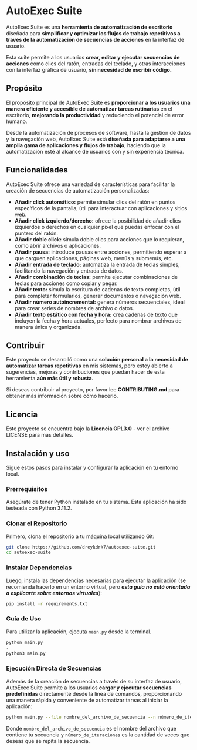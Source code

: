 #  AutoExec Suite

AutoExec Suite es una **herramienta de automatización de escritorio** diseñada para **simplificar y optimizar los flujos de trabajo repetitivos a través de la automatización de secuencias de acciones** en la interfaz de usuario.

Esta suite permite a los usuarios **crear, editar y ejecutar secuencias de acciones** como clics del ratón, entradas del teclado, y otras interacciones con la interfaz gráfica de usuario, **sin necesidad de escribir código.**

## Propósito

El propósito principal de AutoExec Suite es **proporcionar a los usuarios una manera eficiente y accesible de automatizar tareas rutinarias** en el escritorio, **mejorando la productividad** y reduciendo el potencial de error humano.

Desde la automatización de procesos de software, hasta la gestión de datos y la navegación web, AutoExec Suite está **diseñada para adaptarse a una amplia gama de aplicaciones y flujos de trabajo**, haciendo que la automatización esté al alcance de usuarios con y sin experiencia técnica.

## Funcionalidades

AutoExec Suite ofrece una variedad de características para facilitar la creación de secuencias de automatización personalizadas:


- **Añadir click automático:** permite simular clics del ratón en puntos específicos de la pantalla, útil para interactuar con aplicaciones y sitios web.
- **Añadir click izquierdo/derecho:** ofrece la posibilidad de añadir clics izquierdos o derechos en cualquier pixel que puedas enfocar con el puntero del ratón.
- **Añadir doble click:** simula doble clics para acciones que lo requieran, como abrir archivos o aplicaciones.
- **Añadir pausa:** introduce pausas entre acciones, permitiendo esperar a que carguen aplicaciones, páginas web, menús y submenús, etc.
- **Añadir entrada de teclado:** automatiza la entrada de teclas simples, facilitando la navegación y entrada de datos.
- **Añadir combinación de teclas:** permite ejecutar combinaciones de teclas para acciones como copiar y pegar.
- **Añadir texto:** simula la escritura de cadenas de texto completas, útil para completar formularios, generar documentos o navegación web.
- **Añadir número autoincremental:** genera números secuenciales, ideal para crear series de nombres de archivo o datos.
- **Añadir texto estático con fecha y hora:** crea cadenas de texto que incluyen la fecha y hora actuales, perfecto para nombrar archivos de manera única y organizada.

## Contribuir

Este proyecto se desarrolló como una **solución personal a la necesidad de automatizar tareas repetitivas** en mis sistemas, pero estoy abierto a sugerencias, mejoras y contribuciones que puedan hacer de esta herramienta **aún más útil y robusta.**

Si deseas contribuir al proyecto, por favor lee **CONTRIBUTING.md** para obtener más información sobre cómo hacerlo.

## Licencia

Este proyecto se encuentra bajo la **Licencia GPL3.0** - ver el archivo LICENSE para más detalles.

## Instalación y uso

Sigue estos pasos para instalar y configurar la aplicación en tu entorno local.

### Prerrequisitos

Asegúrate de tener Python instalado en tu sistema. Esta aplicación ha sido testeada con Python 3.11.2.

### Clonar el Repositorio

Primero, clona el repositorio a tu máquina local utilizando Git:

```bash
git clone https://github.com/dreykdrk7/autoexec-suite.git
cd autoexec-suite
```

### Instalar Dependencias

Luego, instala las dependencias necesarias para ejecutar la aplicación (se recomienda hacerlo en un entorno virtual, pero **_esta guía no está orientada a explicarte sobre entornos virtuales_**):

```bash
pip install -r requirements.txt
```

### Guía de Uso

Para utilizar la aplicación, ejecuta `main.py` desde la terminal. 

```bash
python main.py
-
python3 main.py
```

### Ejecución Directa de Secuencias

Además de la creación de secuencias a través de su interfaz de usuario, AutoExec Suite permite a los usuarios **cargar y ejecutar secuencias predefinidas** directamente desde la línea de comandos, proporcionando una manera rápida y conveniente de automatizar tareas al iniciar la aplicación:

```bash
python main.py --file nombre_del_archivo_de_secuencia --n número_de_iteraciones
```

Donde `nombre_del_archivo_de_secuencia` es el nombre del archivo que contiene tu secuencia y `número_de_iteraciones` es la cantidad de veces que deseas que se repita la secuencia.
